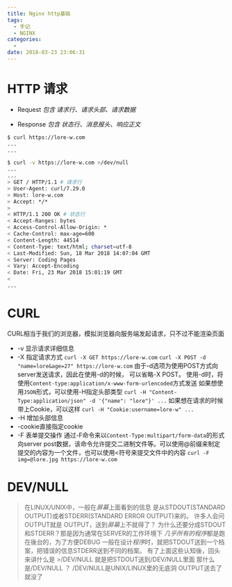 ```yaml
---
title: Nginx http基础
tags:
  - 手记
  - NGINX
categories:
  -
date: 2018-03-23 23:06:31
---
```


# HTTP 请求

+ Request
  *包含 请求行、请求头部、请求数据*

+ Response
  *包含 状态行、消息报头、响应正文*

<!-- more -->

```bash
$ curl https://lore-w.com
...
...

$ curl -v https://lore-w.com >/dev/null
...
...
> GET / HTTP/1.1 # 请求行
> User-Agent: curl/7.29.0
> Host: lore-w.com
> Accept: */*
>
< HTTP/1.1 200 OK # 状态行
< Accept-Ranges: bytes
< Access-Control-Allow-Origin: *
< Cache-Control: max-age=600
< Content-Length: 44514
< Content-Type: text/html; charset=utf-8
< Last-Modified: Sun, 18 Mar 2018 14:07:04 GMT
< Server: Coding Pages
< Vary: Accept-Encoding
< Date: Fri, 23 Mar 2018 15:01:19 GMT
<
...
```

# CURL

CURL相当于我们的浏览器，模拟浏览器向服务端发起请求，只不过不能渲染页面

+ -v 显示请求详细信息
+ -X 指定请求方式
  `curl -X GET https://lore-w.com`
  `curl -X POST -d "name=lore&age=27" https://lore-w.com`
  由于-d选项为使用POST方式向server发送请求，因此在使用-d的时候，
  可以省略-X POST。
  使用-d时，将使用`Content-type:application/x-www-form-urlencoded`方式发送
  如果想使用`JSON`形式，可以使用-H指定头部类型
  `curl -H "Content-Type:application/json" -d '{"name": "lore"}' ...`
  如果想在请求的时候带上Cookie，可以这样
  `curl -H "Cookie:username=lore-w" ...`
+ -H 增加头部信息
+ -cookie直接指定cookie
+ -F 表单提交操作
  通过-F命令来以`Content-Type:multipart/form-data`的形式向server post数据，该命令允许提交二进制文件等。可以使用@前缀来制定提交的内容为一个文件，也可以使用<符号来提交文件中的内容
  `curl -F img=@lore.jpg https://lore-w.com`

# DEV/NULL

> 在LINUX/UNIX中，一般在*屏幕*上面看到的信息
> 是从STDOUT(STANDARD OUTPUT)或者STDERR(STANDARD ERROR OUTPUT)来的。
> 许多人会问
> OUTPUT就是 OUTPUT，送到*屏幕*上不就得了？
> 为什么还要分成STDOUT和STDERR？那是因为通常在SERVER的工作环境下
> *几乎所有的程序*都是跑在後台的，为了方便DEBUG
> 一般在设计*程序*时，就把STDOUT送到一个档案，把错误的信息STDERR送到不同的档案。
> 有了上面这些认知後，回头来讲什么是 >/DEV/NULL
> 就是把STDOUT送到/DEV/NULL里面
> 那什么是/DEV/NULL ？
> /DEV/NULL是UNIX/LINUX里的无底洞
> OUTPUT送去了就没了